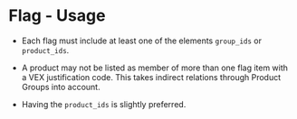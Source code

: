 # Flag - Usage

* Each flag must include at least one of the elements `group_ids` or `product_ids`.

* A product may not be listed as member of more than one flag item with a VEX justification code. This takes indirect
  relations through Product Groups into account.

* Having the `product_ids` is slightly preferred.
